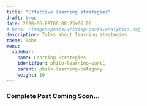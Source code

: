 ```yaml
---
title: "Effective learning strategies"
draft: true
date: 2020-06-08T06:00:23+06:00
# hero: /images/posts/writing-posts/analytics.svg
description: Talks about learning strategies
theme: Toha
menu:
  sidebar:
    name: Learning Strategies
    identifier: philo-learning-part1
    parent: philo-learning-category
    weight: 10
---
```


### Complete Post Coming Soon...
